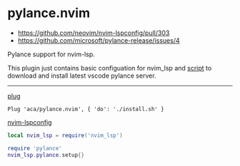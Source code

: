 # pylance.nvim

- https://github.com/neovim/nvim-lspconfig/pull/303
- https://github.com/microsoft/pylance-release/issues/4

Pylance support for nvim-lsp.

This plugin just contains basic configuation for nvim_lsp and
[script](./install.sh) to download and install latest vscode pylance server.

---

[plug](https://github.com/junegunn/vim-plug)
```vim
Plug 'aca/pylance.nvim', { 'do': './install.sh' }
```

[nvim-lspconfig](https://github.com/neovim/nvim-lspconfig)
```lua
local nvim_lsp = require('nvim_lsp')

require 'pylance'
nvim_lsp.pylance.setup{}
```
